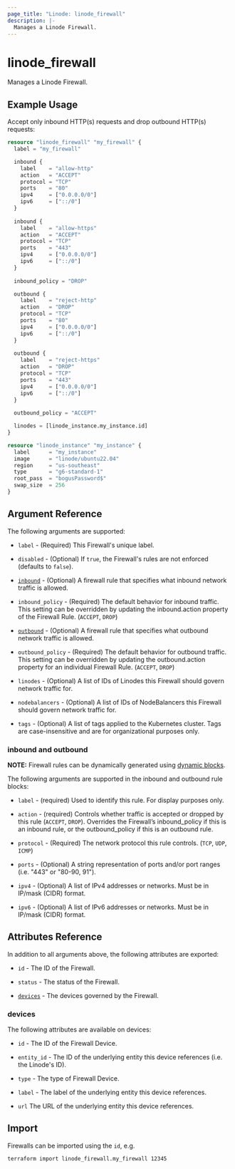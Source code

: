 ```yaml
---
page_title: "Linode: linode_firewall"
description: |-
  Manages a Linode Firewall.
---
```


# linode\_firewall

Manages a Linode Firewall.

## Example Usage

Accept only inbound HTTP(s) requests and drop outbound HTTP(s) requests:

```terraform
resource "linode_firewall" "my_firewall" {
  label = "my_firewall"

  inbound {
    label    = "allow-http"
    action   = "ACCEPT"
    protocol = "TCP"
    ports    = "80"
    ipv4     = ["0.0.0.0/0"]
    ipv6     = ["::/0"]
  }
  
  inbound {
    label    = "allow-https"
    action   = "ACCEPT"
    protocol = "TCP"
    ports    = "443"
    ipv4     = ["0.0.0.0/0"]
    ipv6     = ["::/0"]
  }
  
  inbound_policy = "DROP"

  outbound {
    label    = "reject-http"
    action   = "DROP"
    protocol = "TCP"
    ports    = "80"
    ipv4     = ["0.0.0.0/0"]
    ipv6     = ["::/0"]
  }
  
  outbound {
    label    = "reject-https"
    action   = "DROP"
    protocol = "TCP"
    ports    = "443"
    ipv4     = ["0.0.0.0/0"]
    ipv6     = ["::/0"]
  }
  
  outbound_policy = "ACCEPT"

  linodes = [linode_instance.my_instance.id]
}

resource "linode_instance" "my_instance" {
  label      = "my_instance"
  image      = "linode/ubuntu22.04"
  region     = "us-southeast"
  type       = "g6-standard-1"
  root_pass  = "bogusPassword$"
  swap_size  = 256
}
```

## Argument Reference

The following arguments are supported:

* `label` - (Required) This Firewall's unique label.

* `disabled` - (Optional) If `true`, the Firewall's rules are not enforced (defaults to `false`).

* [`inbound`](#inbound) - (Optional) A firewall rule that specifies what inbound network traffic is allowed.
  
* `inbound_policy` - (Required) The default behavior for inbound traffic. This setting can be overridden by updating the inbound.action property of the Firewall Rule. (`ACCEPT`, `DROP`)

* [`outbound`](#outbound) - (Optional) A firewall rule that specifies what outbound network traffic is allowed.
  
* `outbound_policy` - (Required) The default behavior for outbound traffic. This setting can be overridden by updating the outbound.action property for an individual Firewall Rule. (`ACCEPT`, `DROP`)

* `linodes` - (Optional) A list of IDs of Linodes this Firewall should govern network traffic for.

* `nodebalancers` - (Optional) A list of IDs of NodeBalancers this Firewall should govern network traffic for.

* `tags` - (Optional) A list of tags applied to the Kubernetes cluster. Tags are case-insensitive and are for organizational purposes only.

### inbound and outbound

**NOTE:** Firewall rules can be dynamically generated using [dynamic blocks](https://www.terraform.io/language/expressions/dynamic-blocks).

The following arguments are supported in the inbound and outbound rule blocks:

* `label` - (required) Used to identify this rule. For display purposes only.
  
* `action` - (required) Controls whether traffic is accepted or dropped by this rule (`ACCEPT`, `DROP`). Overrides the Firewall’s inbound_policy if this is an inbound rule, or the outbound_policy if this is an outbound rule.

* `protocol` - (Required) The network protocol this rule controls. (`TCP`, `UDP`, `ICMP`)

* `ports` - (Optional) A string representation of ports and/or port ranges (i.e. "443" or "80-90, 91").
  
* `ipv4` - (Optional) A list of IPv4 addresses or networks. Must be in IP/mask (CIDR) format.

* `ipv6` - (Optional) A list of IPv6 addresses or networks. Must be in IP/mask (CIDR) format.

## Attributes Reference

In addition to all arguments above, the following attributes are exported:

* `id` - The ID of the Firewall.

* `status` - The status of the Firewall.

* [`devices`](#devices) - The devices governed by the Firewall.

### devices

The following attributes are available on devices:

* `id` - The ID of the Firewall Device.

* `entity_id` - The ID of the underlying entity this device references (i.e. the Linode's ID).

* `type` - The type of Firewall Device.

* `label` - The label of the underlying entity this device references.

* `url` The URL of the underlying entity this device references.

## Import

Firewalls can be imported using the `id`, e.g.

```sh
terraform import linode_firewall.my_firewall 12345
```
